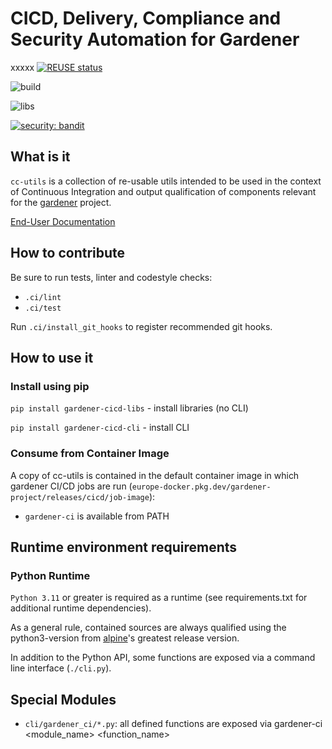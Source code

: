 # CICD, Delivery, Compliance and Security Automation for Gardener

xxxxx
[![REUSE status](https://api.reuse.software/badge/github.com/gardener/cc-utils)](https://api.reuse.software/info/github.com/gardener/cc-utils)

![build](https://github.com/gardener/cc-utils/actions/workflows/build-and-test.yaml/badge.svg)

![libs](https://badge.fury.io/py/gardener-cicd-libs.svg)

[![security: bandit](https://img.shields.io/badge/security-bandit-yellow.svg)](https://github.com/PyCQA/bandit)

## What is it

`cc-utils` is a collection of re-usable utils intended to be used in the
context of Continuous Integration and output qualification of components
relevant for the [gardener](https://github.com/gardener) project.

[End-User Documentation](https://gardener.github.io/cc-utils)

## How to contribute

Be sure to run tests, linter and codestyle checks:

- `.ci/lint`
- `.ci/test`

Run `.ci/install_git_hooks` to register recommended git hooks.

## How to use it

### Install using pip

`pip install gardener-cicd-libs` - install libraries (no CLI)

`pip install gardener-cicd-cli` - install CLI


### Consume from Container Image

A copy of cc-utils is contained in the default container image in which gardener
CI/CD jobs are run (`europe-docker.pkg.dev/gardener-project/releases/cicd/job-image`):

- `gardener-ci` is available from PATH

## Runtime environment requirements

### Python Runtime

`Python 3.11` or greater is required as a runtime (see requirements.txt for additional
runtime dependencies).

As a general rule, contained sources are always qualified using the python3-version from
[alpine](https://endoflife.date/alpine)'s greatest release version.

In addition to the Python API, some functions are exposed via a command line interface
(`./cli.py`).

## Special Modules

* `cli/gardener_ci/*.py`: all defined functions are exposed via
gardener-ci <module_name> <function_name>
